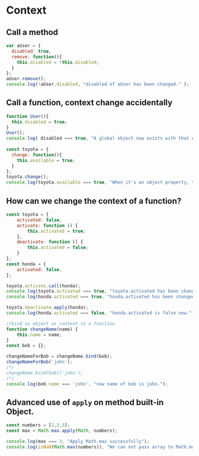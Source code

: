 # Context

## Call a method
```javascript
var aUser = { 
  disabled: true, 
  remove: function(){ 
    this.disabled = !this.disabled; 
  } 
}; 
aUser.remove(); 
console.log(!aUser.disabled, "disabled of aUser has been changed." );
```
<!-- js-console -->

## Call a function, context change accidentally
```javascript
function User(){ 
  this.disabled = true; 
} 
User();
console.log( disabled === true, "A global object now exists with that name and value." ); 
 
const toyota = { 
  change: function(){ 
    this.available = true; 
  } 
}; 
toyota.change(); 
console.log(toyota.available === true, "When it's an object property, the value is set within the object.");
```
<!-- js-console -->

## How can we change the context of a function?
```javascript
const toyota = {
    activated: false,
    activate: function () {
        this.activated = true;
    },
    deactivate: function () {
        this.activated = false;
    }
};
const honda = {
    activated: false,
};

toyota.activate.call(honda);
console.log(toyota.activated === true, "toyota.activated has been changed.");
console.log(honda.activated === true, "honda.activated has been changed.");

toyota.deactivate.apply(honda);
console.log(honda.activated === false, "honda.activated is false now.");
```
<!-- js-console -->

```javascript
//bind as object as context to a function
function changeName(name) {
    this.name = name;
}
const bob = {};

changeNameForBob = changeName.bind(bob);
changeNameForBob('john');
/*/
changeName.bind(bob)('john');
/*/
console.log(bob.name === 'john', "now name of bob is john.");
```
<!-- js-console -->

## Advanced use of `apply` on method built-in Object.
```javascript
const numbers = [1,2,3];
const max = Math.max.apply(Math, numbers);

console.log(max === 3, "Apply Math.max successfully");
console.log(isNaN(Math.max(numbers)), "We can not pass array to Math.max()");
```
<!-- js-console -->

